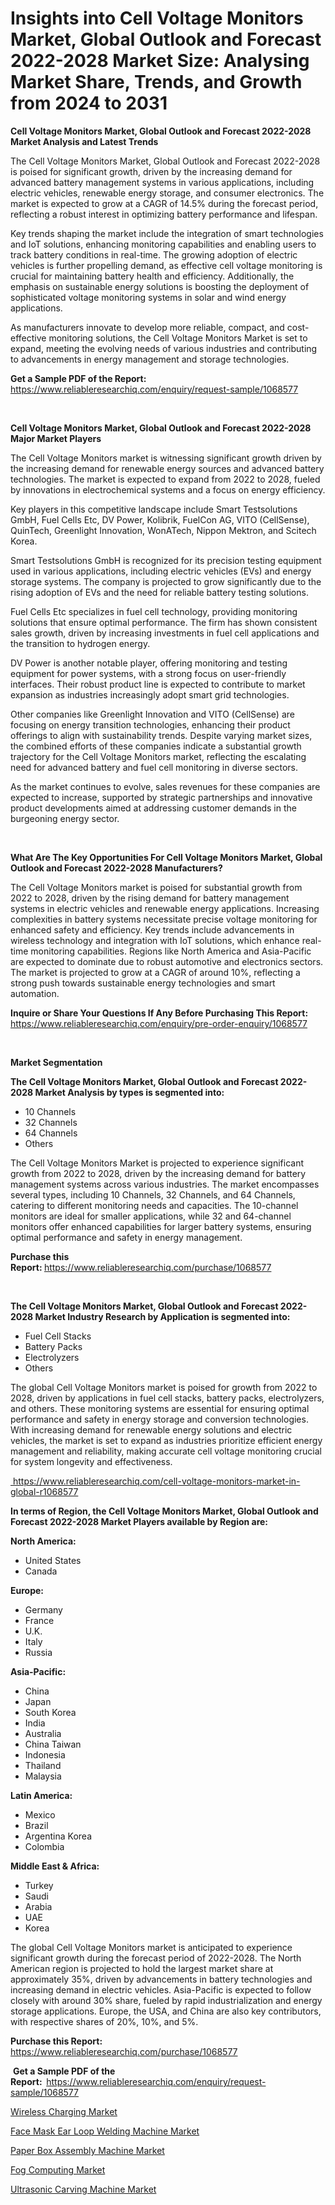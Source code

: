 <p><h1>Insights into Cell Voltage Monitors Market, Global Outlook and Forecast 2022-2028 Market Size: Analysing Market Share, Trends, and Growth from 2024 to 2031</h1></p><p><strong>Cell Voltage Monitors Market, Global Outlook and Forecast 2022-2028 Market Analysis and Latest Trends</strong></p>
<p><p>The Cell Voltage Monitors Market, Global Outlook and Forecast 2022-2028 is poised for significant growth, driven by the increasing demand for advanced battery management systems in various applications, including electric vehicles, renewable energy storage, and consumer electronics. The market is expected to grow at a CAGR of 14.5% during the forecast period, reflecting a robust interest in optimizing battery performance and lifespan.</p><p>Key trends shaping the market include the integration of smart technologies and IoT solutions, enhancing monitoring capabilities and enabling users to track battery conditions in real-time. The growing adoption of electric vehicles is further propelling demand, as effective cell voltage monitoring is crucial for maintaining battery health and efficiency. Additionally, the emphasis on sustainable energy solutions is boosting the deployment of sophisticated voltage monitoring systems in solar and wind energy applications. </p><p>As manufacturers innovate to develop more reliable, compact, and cost-effective monitoring solutions, the Cell Voltage Monitors Market is set to expand, meeting the evolving needs of various industries and contributing to advancements in energy management and storage technologies.</p></p>
<p><strong>Get a Sample PDF of the Report:&nbsp;</strong> <a href="https://www.reliableresearchiq.com/enquiry/request-sample/1068577?utm_campaign=101&utm_medium=2&utm_source=Github&utm_content=ia&utm_term=11102024&utm_id=cell-voltage-monitors-market-global-outlook-and-forecast-2022-2028">https://www.reliableresearchiq.com/enquiry/request-sample/1068577</a></p>
<p>&nbsp;</p>
<p><strong>Cell Voltage Monitors Market, Global Outlook and Forecast 2022-2028 Major Market Players</strong></p>
<p><p>The Cell Voltage Monitors market is witnessing significant growth driven by the increasing demand for renewable energy sources and advanced battery technologies. The market is expected to expand from 2022 to 2028, fueled by innovations in electrochemical systems and a focus on energy efficiency.</p><p>Key players in this competitive landscape include Smart Testsolutions GmbH, Fuel Cells Etc, DV Power, Kolibrik, FuelCon AG, VITO (CellSense), QuinTech, Greenlight Innovation, WonATech, Nippon Mektron, and Scitech Korea. </p><p>Smart Testsolutions GmbH is recognized for its precision testing equipment used in various applications, including electric vehicles (EVs) and energy storage systems. The company is projected to grow significantly due to the rising adoption of EVs and the need for reliable battery testing solutions.</p><p>Fuel Cells Etc specializes in fuel cell technology, providing monitoring solutions that ensure optimal performance. The firm has shown consistent sales growth, driven by increasing investments in fuel cell applications and the transition to hydrogen energy.</p><p>DV Power is another notable player, offering monitoring and testing equipment for power systems, with a strong focus on user-friendly interfaces. Their robust product line is expected to contribute to market expansion as industries increasingly adopt smart grid technologies.</p><p>Other companies like Greenlight Innovation and VITO (CellSense) are focusing on energy transition technologies, enhancing their product offerings to align with sustainability trends. Despite varying market sizes, the combined efforts of these companies indicate a substantial growth trajectory for the Cell Voltage Monitors market, reflecting the escalating need for advanced battery and fuel cell monitoring in diverse sectors. </p><p>As the market continues to evolve, sales revenues for these companies are expected to increase, supported by strategic partnerships and innovative product developments aimed at addressing customer demands in the burgeoning energy sector.</p></p>
<p>&nbsp;</p>
<p><strong>What Are The Key Opportunities For Cell Voltage Monitors Market, Global Outlook and Forecast 2022-2028 Manufacturers?</strong></p>
<p><p>The Cell Voltage Monitors market is poised for substantial growth from 2022 to 2028, driven by the rising demand for battery management systems in electric vehicles and renewable energy applications. Increasing complexities in battery systems necessitate precise voltage monitoring for enhanced safety and efficiency. Key trends include advancements in wireless technology and integration with IoT solutions, which enhance real-time monitoring capabilities. Regions like North America and Asia-Pacific are expected to dominate due to robust automotive and electronics sectors. The market is projected to grow at a CAGR of around 10%, reflecting a strong push towards sustainable energy technologies and smart automation.</p></p>
<p><strong>Inquire or Share Your Questions If Any Before Purchasing This Report:</strong> <a href="https://www.reliableresearchiq.com/enquiry/pre-order-enquiry/1068577?utm_campaign=101&utm_medium=2&utm_source=Github&utm_content=ia&utm_term=11102024&utm_id=cell-voltage-monitors-market-global-outlook-and-forecast-2022-2028">https://www.reliableresearchiq.com/enquiry/pre-order-enquiry/1068577</a></p>
<p>&nbsp;</p>
<p><strong>Market Segmentation</strong></p>
<p><strong>The Cell Voltage Monitors Market, Global Outlook and Forecast 2022-2028 Market Analysis by types is segmented into:</strong></p>
<p><ul><li>10 Channels</li><li>32 Channels</li><li>64 Channels</li><li>Others</li></ul></p>
<p><p>The Cell Voltage Monitors Market is projected to experience significant growth from 2022 to 2028, driven by the increasing demand for battery management systems across various industries. The market encompasses several types, including 10 Channels, 32 Channels, and 64 Channels, catering to different monitoring needs and capacities. The 10-channel monitors are ideal for smaller applications, while 32 and 64-channel monitors offer enhanced capabilities for larger battery systems, ensuring optimal performance and safety in energy management.</p></p>
<p><strong>Purchase this Report:&nbsp;</strong><a href="https://www.reliableresearchiq.com/purchase/1068577?utm_campaign=101&utm_medium=2&utm_source=Github&utm_content=ia&utm_term=11102024&utm_id=cell-voltage-monitors-market-global-outlook-and-forecast-2022-2028">https://www.reliableresearchiq.com/purchase/1068577</a></p>
<p>&nbsp;</p>
<p><strong>The Cell Voltage Monitors Market, Global Outlook and Forecast 2022-2028 Market Industry Research by Application is segmented into:</strong></p>
<p><ul><li>Fuel Cell Stacks</li><li>Battery Packs</li><li>Electrolyzers</li><li>Others</li></ul></p>
<p><p>The global Cell Voltage Monitors market is poised for growth from 2022 to 2028, driven by applications in fuel cell stacks, battery packs, electrolyzers, and others. These monitoring systems are essential for ensuring optimal performance and safety in energy storage and conversion technologies. With increasing demand for renewable energy solutions and electric vehicles, the market is set to expand as industries prioritize efficient energy management and reliability, making accurate cell voltage monitoring crucial for system longevity and effectiveness.</p></p>
<p><a href="https://www.reliableresearchiq.com/cell-voltage-monitors-market-in-global-r1068577?utm_campaign=101&utm_medium=2&utm_source=Github&utm_content=ia&utm_term=11102024&utm_id=cell-voltage-monitors-market-global-outlook-and-forecast-2022-2028">&nbsp;https://www.reliableresearchiq.com/cell-voltage-monitors-market-in-global-r1068577</a></p>
<p><strong>In terms of Region, the Cell Voltage Monitors Market, Global Outlook and Forecast 2022-2028 Market Players available by Region are:</strong></p>
<p>
    <p> <strong> North America: </strong>
        <ul>
            <li>United States</li>
            <li>Canada</li>
        </ul>
        </p> 
    <p> <strong> Europe: </strong>
        <ul>
            <li>Germany</li>
            <li>France</li>
            <li>U.K.</li>
            <li>Italy</li>
            <li>Russia</li>
        </ul>
        </p> 
    <p> <strong> Asia-Pacific: </strong>
        <ul>
            <li>China</li>
            <li>Japan</li>
            <li>South Korea</li>
            <li>India</li>
            <li>Australia</li>
            <li>China Taiwan</li>
            <li>Indonesia</li>
            <li>Thailand</li>
            <li>Malaysia</li>
        </ul>
        </p> 
    <p> <strong> Latin America: </strong>
        <ul>
            <li>Mexico</li>
            <li>Brazil</li>
            <li>Argentina Korea</li>
            <li>Colombia</li>
        </ul>
        </p> 
    <p> <strong> Middle East & Africa: </strong>
        <ul>
            <li>Turkey</li>
            <li>Saudi</li>
            <li>Arabia</li>
            <li>UAE</li>
            <li>Korea</li>
        </ul>
    </p>
    </p>
<p><p>The global Cell Voltage Monitors market is anticipated to experience significant growth during the forecast period of 2022-2028. The North American region is projected to hold the largest market share at approximately 35%, driven by advancements in battery technologies and increasing demand in electric vehicles. Asia-Pacific is expected to follow closely with around 30% share, fueled by rapid industrialization and energy storage applications. Europe, the USA, and China are also key contributors, with respective shares of 20%, 10%, and 5%.</p></p>
<p><strong>Purchase this Report: </strong><a href="https://www.reliableresearchiq.com/purchase/1068577?utm_campaign=101&utm_medium=2&utm_source=Github&utm_content=ia&utm_term=11102024&utm_id=cell-voltage-monitors-market-global-outlook-and-forecast-2022-2028">https://www.reliableresearchiq.com/purchase/1068577</a></p>
<p>&nbsp;<strong>Get a Sample PDF of the Report:&nbsp;&nbsp;</strong><a href="https://www.reliableresearchiq.com/enquiry/request-sample/1068577?utm_campaign=101&utm_medium=2&utm_source=Github&utm_content=ia&utm_term=11102024&utm_id=cell-voltage-monitors-market-global-outlook-and-forecast-2022-2028">https://www.reliableresearchiq.com/enquiry/request-sample/1068577</a></p>
<p><strong></strong></p>
<p><p><a href="https://issuu.com/reportprime-2/docs/wireless-charging-market-size-2030._014fedff7a80cc?utm_campaign=101&utm_medium=2&utm_source=Github&utm_content=ia&utm_term=11102024&utm_id=cell-voltage-monitors-market-global-outlook-and-forecast-2022-2028">Wireless Charging Market</a></p><p><a href="https://www.linkedin.com/pulse/face-mask-ear-loop-welding-machine-market-dynamics-application-5qqre?utm_campaign=101&utm_medium=2&utm_source=Github&utm_content=ia&utm_term=11102024&utm_id=cell-voltage-monitors-market-global-outlook-and-forecast-2022-2028">Face Mask Ear Loop Welding Machine Market</a></p><p><a href="https://www.linkedin.com/pulse/charting-future-comprehensive-analysis-global-paper-box-assembly-bvuve?utm_campaign=101&utm_medium=2&utm_source=Github&utm_content=ia&utm_term=11102024&utm_id=cell-voltage-monitors-market-global-outlook-and-forecast-2022-2028">Paper Box Assembly Machine Market</a></p><p><a href="https://issuu.com/reportprime-2/docs/fog-computing-market-size-2030.pptx_28656ef1e4937e?utm_campaign=101&utm_medium=2&utm_source=Github&utm_content=ia&utm_term=11102024&utm_id=cell-voltage-monitors-market-global-outlook-and-forecast-2022-2028">Fog Computing Market</a></p><p><a href="https://www.linkedin.com/pulse/ultrasonic-carving-machine-industry-forecast-market-glb6c?utm_campaign=101&utm_medium=2&utm_source=Github&utm_content=ia&utm_term=11102024&utm_id=cell-voltage-monitors-market-global-outlook-and-forecast-2022-2028">Ultrasonic Carving Machine Market</a></p></p>